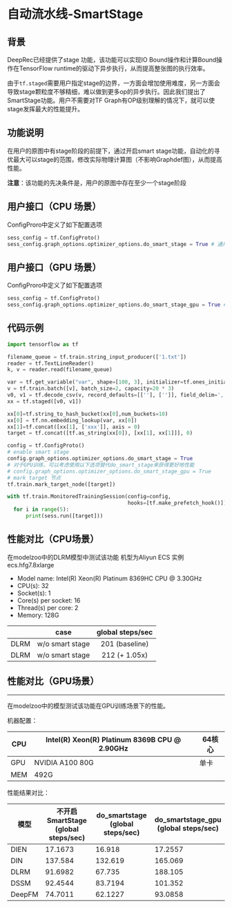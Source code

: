 # 自动流水线-SmartStage
## 背景
DeepRec已经提供了stage 功能，该功能可以实现IO Bound操作和计算Bound操作在TensorFlow runtime的驱动下异步执行，从而提高整张图的执行效率。

由于`tf.staged`需要用户指定stage的边界，一方面会增加使用难度，另一方面会导致stage颗粒度不够精细，难以做到更多op的异步执行。因此我们提出了SmartStage功能。用户不需要对TF Graph有OP级别理解的情况下，就可以使stage发挥最大的性能提升。

## 功能说明
在用户的原图中有stage阶段的前提下，通过开启smart stage功能，自动化的寻优最大可以stage的范围，修改实际物理计算图（不影响Graphdef图），从而提高性能。

**注意**：该功能的先决条件是，用户的原图中存在至少一个stage阶段

## 用户接口（CPU 场景）
ConfigProro中定义了如下配置选项

```python
sess_config = tf.ConfigProto()
sess_config.graph_options.optimizer_options.do_smart_stage = True # 通用优化选项
```
## 用户接口（GPU 场景）

ConfigProro中定义了如下配置选项

```python
sess_config = tf.ConfigProto()
sess_config.graph_options.optimizer_options.do_smart_stage_gpu = True # 针对GPU训练优化的选项
```

## 代码示例

```python
import tensorflow as tf

filename_queue = tf.train.string_input_producer(['1.txt'])
reader = tf.TextLineReader()
k, v = reader.read(filename_queue)

var = tf.get_variable("var", shape=[100, 3], initializer=tf.ones_initializer())
v = tf.train.batch([v], batch_size=2, capacity=20 * 3)
v0, v1 = tf.decode_csv(v, record_defaults=[[''], ['']], field_delim=',')
xx = tf.staged([v0, v1])

xx[0]=tf.string_to_hash_bucket(xx[0],num_buckets=10)
xx[0] = tf.nn.embedding_lookup(var, xx[0])
xx[1]=tf.concat([xx[1], ['xxx']], axis = 0)
target = tf.concat([tf.as_string(xx[0]), [xx[1], xx[1]]], 0)

config = tf.ConfigProto()
# enable smart stage
config.graph_options.optimizer_options.do_smart_stage = True
# 对于GPU训练，可以考虑使用以下选项替代do_smart_stage来获得更好地性能
# config.graph_options.optimizer_options.do_smart_stage_gpu = True
# mark target 节点
tf.train.mark_target_node([target])

with tf.train.MonitoredTrainingSession(config=config,
                                       hooks=[tf.make_prefetch_hook()]) as sess:
  for i in range(5):
      print(sess.run([target]))
```
## 性能对比（CPU场景）
在modelzoo中的DLRM模型中测试该功能
机型为Aliyun ECS 实例 ecs.hfg7.8xlarge

- Model name: Intel(R) Xeon(R) Platinum 8369HC CPU @ 3.30GHz
- CPU(s): 32
- Socket(s): 1
- Core(s) per socket: 16
- Thread(s) per core: 2
- Memory: 128G

|      |      case       | global steps/sec |
| :--: | :-------------: | :--------------: |
| DLRM | w/o smart stage |  201 (baseline)  |
| DLRM | w/o smart stage |  212 (+ 1.05x)   |

## 性能对比（GPU场景）

------

在modelzoo中的模型测试该功能在GPU训练场景下的性能。

机器配置：

| CPU  | Intel(R) Xeon(R) Platinum 8369B CPU @ 2.90GHz | 64核心 |
| ---- | --------------------------------------------- | ------ |
| GPU  | NVIDIA A100 80G                               | 单卡   |
| MEM  | 492G                                          |        |

性能结果对比：

| 模型   | 不开启SmartStage <br>(global steps/sec) | do_smartstage <br>(global steps/sec) | do_smartstage_gpu <br>(global steps/sec) |
| ------ | --------------------------------------- | ------------------------------------ | ---------------------------------------- |
| DIEN   | 17.1673                                 | 16.918                               | 17.2557                                  |
| DIN    | 137.584                                 | 132.619                              | 165.069                                  |
| DLRM   | 91.6982                                 | 67.735                               | 188.105                                  |
| DSSM   | 92.4544                                 | 83.7194                              | 101.352                                  |
| DeepFM | 74.7011                                 | 62.1227                              | 93.0858                                  |
